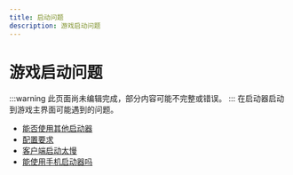 ```yaml
---
title: 启动问题
description: 游戏启动问题
---
```


# 游戏启动问题
:::warning
此页面尚未编辑完成，部分内容可能不完整或错误。
:::
在启动器启动到游戏主界面可能遇到的问题。

* [能否使用其他启动器](#能否使用其他启动器)
* [配置要求](#配置要求)
* [客户端启动太慢](#客户端启动太慢)
* [能使用手机启动器吗](#能使用手机启动器吗)